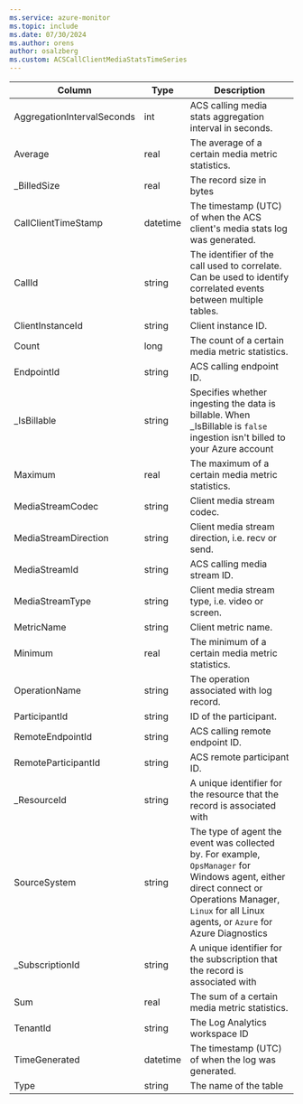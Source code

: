 ```yaml
---
ms.service: azure-monitor
ms.topic: include
ms.date: 07/30/2024
ms.author: orens
author: osalzberg
ms.custom: ACSCallClientMediaStatsTimeSeries
---
```



| Column | Type | Description |
|---|---|---|
| AggregationIntervalSeconds | int | ACS calling media stats aggregation interval in seconds. |
| Average | real | The average of a certain media metric statistics. |
| _BilledSize | real | The record size in bytes |
| CallClientTimeStamp | datetime | The timestamp (UTC) of when the ACS client's media stats log was generated. |
| CallId | string | The identifier of the call used to correlate. Can be used to identify correlated events between multiple tables. |
| ClientInstanceId | string | Client instance ID. |
| Count | long | The count of a certain media metric statistics. |
| EndpointId | string | ACS calling endpoint ID. |
| _IsBillable | string | Specifies whether ingesting the data is billable. When _IsBillable is `false` ingestion isn't billed to your Azure account |
| Maximum | real | The maximum of a certain media metric statistics. |
| MediaStreamCodec | string | Client media stream codec. |
| MediaStreamDirection | string | Client media stream direction, i.e. recv or send. |
| MediaStreamId | string | ACS calling media stream ID. |
| MediaStreamType | string | Client media stream type, i.e. video or screen. |
| MetricName | string | Client metric name. |
| Minimum | real | The minimum of a certain media metric statistics. |
| OperationName | string | The operation associated with log record. |
| ParticipantId | string | ID of the participant. |
| RemoteEndpointId | string | ACS calling remote endpoint ID. |
| RemoteParticipantId | string | ACS remote participant ID. |
| _ResourceId | string | A unique identifier for the resource that the record is associated with |
| SourceSystem | string | The type of agent the event was collected by. For example, `OpsManager` for Windows agent, either direct connect or Operations Manager, `Linux` for all Linux agents, or `Azure` for Azure Diagnostics |
| _SubscriptionId | string | A unique identifier for the subscription that the record is associated with |
| Sum | real | The sum of a certain media metric statistics. |
| TenantId | string | The Log Analytics workspace ID |
| TimeGenerated | datetime | The timestamp (UTC) of when the log was generated. |
| Type | string | The name of the table |
